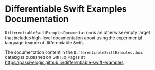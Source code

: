 # Differentiable Swift Examples Documentation
`DifferentiableSwiftExamplesDocumentation` is an otherwise empty target that includes high-level documentation about using the experimental language feature of differentiable Swift.

The documentation content in the `DifferentiableSwiftExamples.docc` catalog is published on GitHub Pages at https://passivelogic.github.io/differentiable-swift-examples
